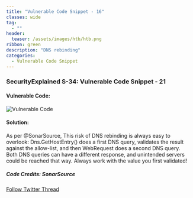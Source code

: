 ```yaml
---
title: "Vulnerable Code Snippet - 16"
classes: wide
tag: 
  - ""
header:
  teaser: /assets/images/htb/htb.png
ribbon: green
description: "DNS rebinding"
categories:
  - Vulnerable Code Snippet
---
```

### SecurityExplained S-34: Vulnerable Code Snippet - 21

#### Vulnerable Code:

![Vulnerable Code](https://github.com/harsh-bothra/SecurityExplained/blob/main/media/code-21.jpg)

#### Solution:

As per @SonarSource, This risk of DNS rebinding is always easy to overlook: Dns.GetHostEntry() does a first DNS query, validates the result against the allow-list, and then WebRequest does a second DNS query. Both DNS queries can have a different response, and unintended servers could be reached that way. Always work with the value you first validated!

##### Code Credits: SonarSource

[Follow Twitter Thread](https://twitter.com/harshbothra_/status/1489280271640055809?s=20&t=DGEwqEwXwFbWH0VXkOKVsQ)
